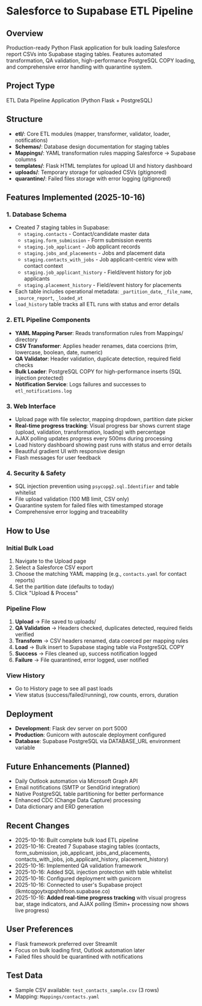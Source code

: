# Salesforce to Supabase ETL Pipeline

## Overview
Production-ready Python Flask application for bulk loading Salesforce report CSVs into Supabase staging tables. Features automated transformation, QA validation, high-performance PostgreSQL COPY loading, and comprehensive error handling with quarantine system.

## Project Type
ETL Data Pipeline Application (Python Flask + PostgreSQL)

## Structure
- **etl/**: Core ETL modules (mapper, transformer, validator, loader, notifications)
- **Schemas/**: Database design documentation for staging tables
- **Mappings/**: YAML transformation rules mapping Salesforce → Supabase columns
- **templates/**: Flask HTML templates for upload UI and history dashboard
- **uploads/**: Temporary storage for uploaded CSVs (gitignored)
- **quarantine/**: Failed files storage with error logging (gitignored)

## Features Implemented (2025-10-16)

### 1. Database Schema
- Created 7 staging tables in Supabase:
  - `staging.contacts` - Contact/candidate master data
  - `staging.form_submission` - Form submission events
  - `staging.job_applicant` - Job applicant records
  - `staging.jobs_and_placements` - Jobs and placement data
  - `staging.contacts_with_jobs` - Job applicant-centric view with contact context
  - `staging.job_applicant_history` - Field/event history for job applicants
  - `staging.placement_history` - Field/event history for placements
- Each table includes operational metadata: `_partition_date`, `_file_name`, `_source_report`, `_loaded_at`
- `load_history` table tracks all ETL runs with status and error details

### 2. ETL Pipeline Components
- **YAML Mapping Parser**: Reads transformation rules from Mappings/ directory
- **CSV Transformer**: Applies header renames, data coercions (trim, lowercase, boolean, date, numeric)
- **QA Validator**: Header validation, duplicate detection, required field checks
- **Bulk Loader**: PostgreSQL COPY for high-performance inserts (SQL injection protected)
- **Notification Service**: Logs failures and successes to `etl_notifications.log`

### 3. Web Interface
- Upload page with file selector, mapping dropdown, partition date picker
- **Real-time progress tracking**: Visual progress bar shows current stage (upload, validation, transformation, loading) with percentage
- AJAX polling updates progress every 500ms during processing
- Load history dashboard showing past runs with status and error details
- Beautiful gradient UI with responsive design
- Flash messages for user feedback

### 4. Security & Safety
- SQL injection prevention using `psycopg2.sql.Identifier` and table whitelist
- File upload validation (100 MB limit, CSV only)
- Quarantine system for failed files with timestamped storage
- Comprehensive error logging and traceability

## How to Use

### Initial Bulk Load
1. Navigate to the Upload page
2. Select a Salesforce CSV export
3. Choose the matching YAML mapping (e.g., `contacts.yaml` for contact reports)
4. Set the partition date (defaults to today)
5. Click "Upload & Process"

### Pipeline Flow
1. **Upload** → File saved to uploads/
2. **QA Validation** → Headers checked, duplicates detected, required fields verified
3. **Transform** → CSV headers renamed, data coerced per mapping rules
4. **Load** → Bulk insert to Supabase staging table via PostgreSQL COPY
5. **Success** → Files cleaned up, success notification logged
6. **Failure** → File quarantined, error logged, user notified

### View History
- Go to History page to see all past loads
- View status (success/failed/running), row counts, errors, duration

## Deployment
- **Development**: Flask dev server on port 5000
- **Production**: Gunicorn with autoscale deployment configured
- **Database**: Supabase PostgreSQL via DATABASE_URL environment variable

## Future Enhancements (Planned)
- Daily Outlook automation via Microsoft Graph API
- Email notifications (SMTP or SendGrid integration)
- Native PostgreSQL table partitioning for better performance
- Enhanced CDC (Change Data Capture) processing
- Data dictionary and ERD generation

## Recent Changes
- 2025-10-16: Built complete bulk load ETL pipeline
- 2025-10-16: Created 7 Supabase staging tables (contacts, form_submission, job_applicant, jobs_and_placements, contacts_with_jobs, job_applicant_history, placement_history)
- 2025-10-16: Implemented QA validation framework
- 2025-10-16: Added SQL injection protection with table whitelist
- 2025-10-16: Configured deployment with gunicorn
- 2025-10-16: Connected to user's Supabase project (lkmtcqgoytxqpqhhfoon.supabase.co)
- 2025-10-16: **Added real-time progress tracking** with visual progress bar, stage indicators, and AJAX polling (5min+ processing now shows live progress)

## User Preferences
- Flask framework preferred over Streamlit
- Focus on bulk loading first, Outlook automation later
- Failed files should be quarantined with notifications

## Test Data
- Sample CSV available: `test_contacts_sample.csv` (3 rows)
- Mapping: `Mappings/contacts.yaml`
